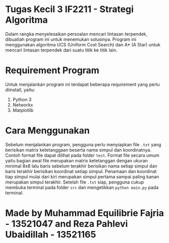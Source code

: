 # Tugas Kecil 3 IF2211 - Strategi Algoritma 
Dalam rangka menyelesaikan persoalan mencari lintasan terpendek, dibuatlah program ini untuk menemukan solusinya. Program ini menggunakan algoritma UCS (Uniform Cost Search) dan A* (A Star) untuk mencari lintasan terpendek dari suatu titik ke titik lain.

# Requirement Program
Untuk menjalankan program ini terdapat beberapa requirement yang perlu diinstall, yaitu:
1. Python 3
2. Networkx
3. Matplotlib

# Cara Menggunakan
Sebelum menjalankan program, pengguna perlu menyiapkan file ``.txt`` yang berisikan matrix ketetanggaan beserta nama simpul dan koordinatnya. Contoh format file dapat dilihat pada folder ``test``. Format file secara umum yaitu bagian awal file merupakan matrix ketetanggan dengan ukuran minimal 8x8 lalu baris sebelum terakhir berisikan nama setiap simpul dan baris terakhir berisikan koordinat setiap simpul. Penamaan dan koordinat tiap simpul mulai dari kiri merupakan simpul pertama sampai paling kanan merupakan simpul terakhir. Setelah file ``.txt`` siap, pengguna cukup membuka terminal pada folder ``src`` dan mengetikkan ``python main.py`` pada terminal.


# Made by Muhammad Equilibrie Fajria - 13521047 and Reza Pahlevi Ubaidillah - 13521165
